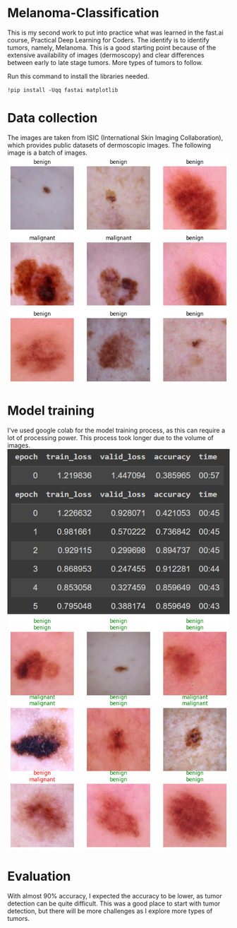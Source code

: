 # Melanoma-Classification
This is my second work to put into practice what was learned in the fast.ai course, Practical Deep Learning for Coders. The identify is to identify tumors, namely, Melanoma. This is a good starting point because of the extensive availability of images (dermoscopy) and clear differences between early to late stage tumors. More types of tumors to follow.

Run this command to install the libraries needed.

```
!pip install -Uqq fastai matplotlib
```
# Data collection
The images are taken from ISIC (International Skin Imaging Collaboration), which provides public datasets of dermoscopic images. The following image is a batch of images.
![sample](https://github.com/TheLeg-end27/Melanoma-Classification/blob/main/readme_images/sample.png)
# Model training
I've used google colab for the model training process, as this can require a lot of processing power. This process took longer due to the volume of images.
![finetune](https://github.com/TheLeg-end27/Melanoma-Classification/blob/main/readme_images/train.png)
![test](https://github.com/TheLeg-end27/Melanoma-Classification/blob/main/readme_images/test.png)
# Evaluation
With almost 90% accuracy, I expected the accuracy to be lower, as tumor detection can be quite difficult. This was a good place to start with tumor detection, but there will be more challenges as I explore more types of tumors.
